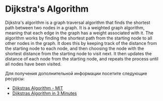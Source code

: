 # Dijkstra's Algorithm

Dijkstra's algorithm is a graph traversal algorithm that finds the shortest path between two nodes in a graph. It is a weighted graph algorithm, meaning that each edge in the graph has a weight associated with it. The algorithm works by finding the shortest path from the starting node to all other nodes in the graph. It does this by keeping track of the distance from the starting node to each node, and then choosing the node with the shortest distance from the starting node to visit next. It then updates the distance of each node from the starting node, and repeats the process until all nodes have been visited.

Для получения дополнительной информации посетите следующие ресурсы:

- [Dijkstras Algorithm - MIT](https://www.youtube.com/watch?v=NSHizBK9JD8&t=1731s&ab_channel=MITOpenCourseWare)
- [Dijkstras Algorithm in 3 Minutes](https://www.youtube.com/watch?v=_lHSawdgXpI)
